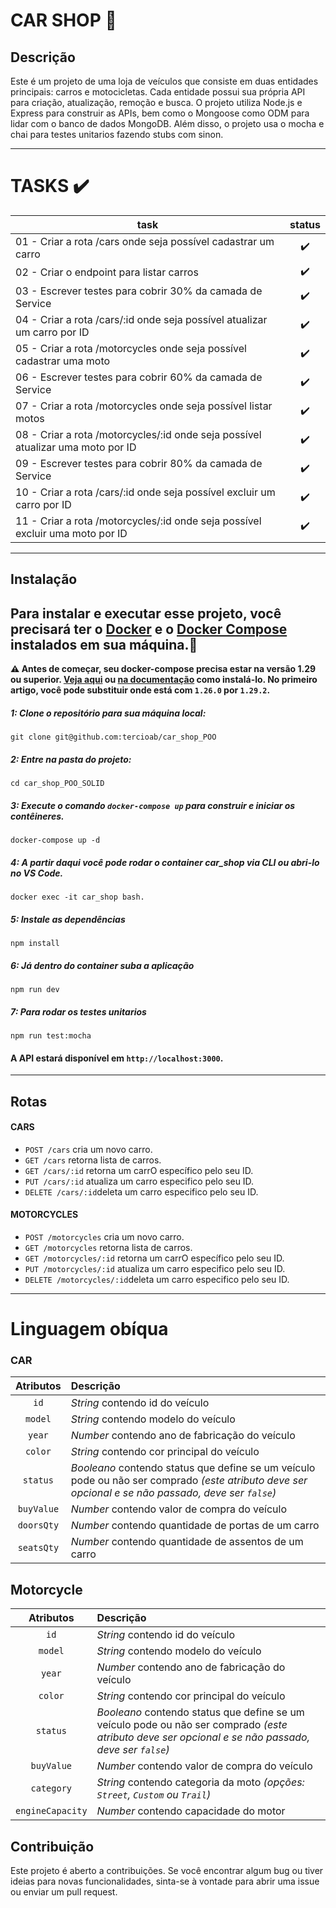 # CAR SHOP 🚗 


## Descrição

Este é um projeto de uma loja de veículos que consiste em duas entidades principais: carros e motocicletas. Cada entidade possui sua própria API para criação, atualização, remoção e busca. O projeto utiliza Node.js e Express para construir as APIs, bem como o Mongoose como ODM para lidar com o banco de dados MongoDB. Além disso, o projeto usa o mocha e chai para testes unitarios fazendo stubs com sinon.

---

# TASKS :heavy_check_mark:

| task | status |
--- | :---:
 01 - Criar a rota /cars onde seja possível cadastrar um carro | :heavy_check_mark:
 02 - Criar o endpoint para listar carros	 | :heavy_check_mark:
 03 - Escrever testes para cobrir 30% da camada de Service | :heavy_check_mark:
 04 - Criar a rota /cars/:id onde seja possível atualizar um carro por ID | :heavy_check_mark:
 05 - Criar a rota /motorcycles onde seja possível cadastrar uma moto | :heavy_check_mark:
 06 - Escrever testes para cobrir 60% da camada de Service | :heavy_check_mark:
 07 - Criar a rota /motorcycles onde seja possível listar motos | :heavy_check_mark:
 08 - Criar a rota /motorcycles/:id onde seja possível atualizar uma moto por ID | :heavy_check_mark:
 09 - Escrever testes para cobrir 80% da camada de Service | :heavy_check_mark:
 10 - Criar a rota /cars/:id onde seja possível excluir um carro por ID | :heavy_check_mark:
 11 - Criar a rota /motorcycles/:id onde seja possível excluir uma moto por ID | :heavy_check_mark:
 
 ---


## Instalação

 ## Para instalar e executar esse projeto, você precisará ter o [Docker](https://www.docker.com/) e o [Docker Compose](https://docs.docker.com/compose/) instalados em sua máquina.🐳


**⚠ Antes de começar, seu docker-compose precisa estar na versão 1.29 ou superior. [Veja aqui](https://www.digitalocean.com/community/tutorials/how-to-install-and-use-docker-compose-on-ubuntu-20-04-pt) ou [na documentação](https://docs.docker.com/compose/install/) como instalá-lo. No primeiro artigo, você pode substituir onde está com `1.26.0` por `1.29.2`.**

##### 1: Clone o repositório para sua máquina local: 

```
git clone git@github.com:tercioab/car_shop_POO
```

##### 2: Entre na pasta do projeto: 

```
cd car_shop_POO_SOLID
```

##### 3: Execute o comando `docker-compose up` para construir e iniciar os contêineres. 

```
docker-compose up -d
```
##### 4: A partir daqui você pode rodar o container car_shop via CLI ou abri-lo no VS Code.

```
docker exec -it car_shop bash.
```


##### 5: Instale as dependências

```
npm install
```
##### 6: Já dentro do container suba a aplicação

```
npm run dev 
```

##### 7: Para rodar os testes unitarios

```
npm run test:mocha
```

#### A API estará disponível em ` http://localhost:3000 `.
---

## Rotas

#### CARS 
- `POST /cars` cria um novo carro.
- `GET /cars` retorna lista de carros.
- `GET /cars/:id` retorna um carrO específico pelo seu ID.
- `PUT /cars/:id` atualiza um carro especifico pelo seu ID.
- `DELETE /cars/:id`deleta um carro especifico pelo seu ID.

#### MOTORCYCLES

- `POST /motorcycles` cria um novo carro.
- `GET /motorcycles` retorna lista de carros.
- `GET /motorcycles/:id` retorna um carrO específico pelo seu ID.
- `PUT /motorcycles/:id` atualiza um carro especifico pelo seu ID.
- `DELETE /motorcycles/:id`deleta um carro especifico pelo seu ID.

---


# Linguagem obíqua

### CAR
| Atributos | Descrição |
| :-------: | :-------- |
| `id`   | _String_ contendo id do veículo |
| `model`   | _String_ contendo modelo do veículo |
| `year`    | _Number_ contendo ano de fabricação do veículo |
| `color`   | _String_ contendo cor principal do veículo |
| `status`  | _Booleano_ contendo status que define se um veículo pode ou não ser comprado _(este atributo deve ser opcional e se não passado, deve ser `false`)_ |
| `buyValue` | _Number_ contendo valor de compra do veículo |
| `doorsQty` | _Number_ contendo quantidade de portas de um carro |
| `seatsQty` | _Number_ contendo quantidade de assentos de um carro |

## Motorcycle
| Atributos | Descrição |
| :-------: | :-------- |
| `id`   | _String_ contendo id do veículo |
| `model`   | _String_ contendo modelo do veículo |
| `year`    | _Number_ contendo ano de fabricação do veículo |
| `color`   | _String_ contendo cor principal do veículo |
| `status`  | _Booleano_ contendo status que define se um veículo pode ou não ser comprado _(este atributo deve ser opcional e se não passado, deve ser `false`)_ |
| `buyValue` | _Number_ contendo valor de compra do veículo |
| `category` | _String_ contendo categoria da moto _(opções: `Street`, `Custom` ou `Trail`)_ |
| `engineCapacity` | _Number_ contendo capacidade do motor |

## Contribuição

Este projeto é aberto a contribuições. Se você encontrar algum bug ou tiver ideias para novas funcionalidades, sinta-se à vontade para abrir uma issue ou enviar um pull request.
